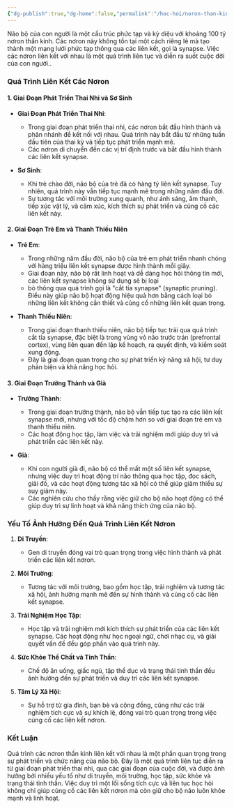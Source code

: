 ```yaml
---
{"dg-publish":true,"dg-home":false,"permalink":"/hoc-hoi/noron-than-kinh/","dgPassFrontmatter":true,"noteIcon":"","updated":"2025-01-14T22:28:16.011+07:00"}
---
```



Não bộ của con người là một cấu trúc phức tạp và kỳ diệu với khoảng 100 tỷ nơron thần kinh. Các nơron này không tồn tại một cách riêng lẻ mà tạo thành một mạng lưới phức tạp thông qua các liên kết, gọi là synapse. Việc các nơron liên kết với nhau là một quá trình liên tục và diễn ra suốt cuộc đời của con người..

### Quá Trình Liên Kết Các Nơron

#### 1. Giai Đoạn Phát Triển Thai Nhi và Sơ Sinh

- **Giai Đoạn Phát Triển Thai Nhi**:
  - Trong giai đoạn phát triển thai nhi, các nơron bắt đầu hình thành và phân nhánh để kết nối với nhau. Quá trình này bắt đầu từ những tuần đầu tiên của thai kỳ và tiếp tục phát triển mạnh mẽ.
  - Các nơron di chuyển đến các vị trí định trước và bắt đầu hình thành các liên kết synapse.

- **Sơ Sinh**:
  - Khi trẻ chào đời, não bộ của trẻ đã có hàng tỷ liên kết synapse. Tuy nhiên, quá trình này vẫn tiếp tục mạnh mẽ trong những năm đầu đời.
  - Sự tương tác với môi trường xung quanh, như ánh sáng, âm thanh, tiếp xúc vật lý, và cảm xúc, kích thích sự phát triển và củng cố các liên kết này.

#### 2. Giai Đoạn Trẻ Em và Thanh Thiếu Niên

- **Trẻ Em**:
  - Trong những năm đầu đời, não bộ của trẻ em phát triển nhanh chóng với hàng triệu liên kết synapse được hình thành mỗi giây.
  - Giai đoạn này, não bộ rất linh hoạt và dễ dàng học hỏi thông tin mới, các liên kết synapse không sử dụng sẽ bị loại
  - bỏ thông qua quá trình gọi là "cắt tỉa synapse" (synaptic pruning). Điều này giúp não bộ hoạt động hiệu quả hơn bằng cách loại bỏ những liên kết không cần thiết và củng cố những liên kết quan trọng.

- **Thanh Thiếu Niên**:
  - Trong giai đoạn thanh thiếu niên, não bộ tiếp tục trải qua quá trình cắt tỉa synapse, đặc biệt là trong vùng vỏ não trước trán (prefrontal cortex), vùng liên quan đến lập kế hoạch, ra quyết định, và kiểm soát xung động.
  - Đây là giai đoạn quan trọng cho sự phát triển kỹ năng xã hội, tư duy phản biện và khả năng học hỏi.

#### 3. Giai Đoạn Trưởng Thành và Già

- **Trưởng Thành**:
  - Trong giai đoạn trưởng thành, não bộ vẫn tiếp tục tạo ra các liên kết synapse mới, nhưng với tốc độ chậm hơn so với giai đoạn trẻ em và thanh thiếu niên.
  - Các hoạt động học tập, làm việc và trải nghiệm mới giúp duy trì và phát triển các liên kết này.

- **Già**:
  - Khi con người già đi, não bộ có thể mất một số liên kết synapse, nhưng việc duy trì hoạt động trí não thông qua học tập, đọc sách, giải đố, và các hoạt động tương tác xã hội có thể giúp giảm thiểu sự suy giảm này.
  - Các nghiên cứu cho thấy rằng việc giữ cho bộ não hoạt động có thể giúp duy trì sự linh hoạt và khả năng thích ứng của não bộ.

### Yếu Tố Ảnh Hưởng Đến Quá Trình Liên Kết Nơron

1. **Di Truyền**:
   - Gen di truyền đóng vai trò quan trọng trong việc hình thành và phát triển các liên kết nơron.

2. **Môi Trường**:
   - Tương tác với môi trường, bao gồm học tập, trải nghiệm và tương tác xã hội, ảnh hưởng mạnh mẽ đến sự hình thành và củng cố các liên kết synapse.

3. **Trải Nghiệm Học Tập**:
   - Học tập và trải nghiệm mới kích thích sự phát triển của các liên kết synapse. Các hoạt động như học ngoại ngữ, chơi nhạc cụ, và giải quyết vấn đề đều góp phần vào quá trình này.

4. **Sức Khỏe Thể Chất và Tinh Thần**:
   - Chế độ ăn uống, giấc ngủ, tập thể dục và trạng thái tinh thần đều ảnh hưởng đến sự phát triển và duy trì các liên kết synapse.

5. **Tâm Lý Xã Hội**:
   - Sự hỗ trợ từ gia đình, bạn bè và cộng đồng, cũng như các trải nghiệm tích cực và sự khích lệ, đóng vai trò quan trọng trong việc củng cố các liên kết nơron.

### Kết Luận

Quá trình các nơron thần kinh liên kết với nhau là một phần quan trọng trong sự phát triển và chức năng của não bộ. Đây là một quá trình liên tục diễn ra từ giai đoạn phát triển thai nhi, qua các giai đoạn của cuộc đời, và được ảnh hưởng bởi nhiều yếu tố như di truyền, môi trường, học tập, sức khỏe và trạng thái tinh thần. Việc duy trì một lối sống tích cực và liên tục học hỏi không chỉ giúp củng cố các liên kết nơron mà còn giữ cho bộ não luôn khỏe mạnh và linh hoạt.